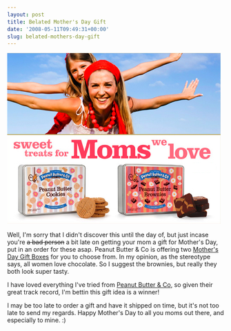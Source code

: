 ```yaml
---
layout: post
title: Belated Mother's Day Gift
date: '2008-05-11T09:49:31+00:00'
slug: belated-mothers-day-gift
---
```

<a href="http://www.ilovepeanutbutter.com/%5Citems_2.html"><img src='/images/uploads/2008/05/moms1.jpg' alt='Mother’s Day Chocolate Peanut Butter Gift' /></a>

Well, I'm sorry that I didn't discover this until the day of, but just incase you're <del datetime="2008-05-11T13:18:16+00:00">a bad person</del> a bit late on getting your mom a gift for Mother's Day, put in an order for these asap. Peanut Butter & Co is offering two <a href="http://www.ilovepeanutbutter.com/%5Citems_2.html">Mother's Day Gift Boxes</a> for you to choose from. In my opinion, as the stereotype says, all women love chocolate. So I suggest the brownies, but really they both look super tasty.

I have loved everything I've tried from <a href="http://www.ilovepeanutbutter.com/">Peanut Butter & Co</a>, so given their great track record, I'm bettin this gift idea is a winner!

I may be too late to order a gift and have it shipped on time, but it's not too late to send my regards. Happy Mother's Day to all you moms out there, and especially to mine. :)
